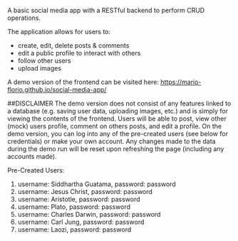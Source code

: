 A basic social media app with a RESTful backend to perform CRUD operations.

The application allows for users to:
- create, edit, delete posts & comments
- edit a public profile to interact with others
- follow other users
- upload images

A demo version of the frontend can be visited here: https://mario-florio.github.io/social-media-app/

##DISCLAIMER
The demo version does not consist of any features linked to a database (e.g. saving user data, uploading images, etc.) and is simply for viewing the contents of the frontend. Users will be able to post, view other (mock) users profile, comment on others posts, and edit a profile. On the demo version, you can log into any of the pre-created users (see below for credentials) or make your own account. Any changes made to the data during the demo run will be reset upon refreshing the page (including any accounts made).

Pre-Created Users:

1. username: Siddhartha Guatama, password: password
2. username: Jesus Christ, password: password
3. username: Aristotle, password: password
4. username: Plato, password: password
5. username: Charles Darwin, password: password
6. username: Carl Jung, password: password
7. username: Laozi, password: password
